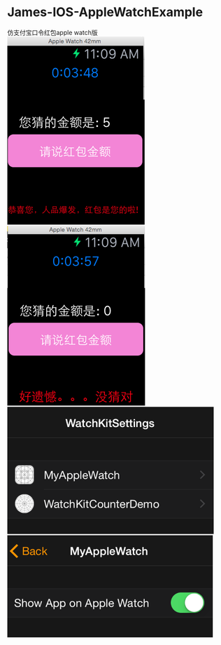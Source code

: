 # James-IOS-AppleWatchExample
仿支付宝口令红包apple watch版
![image](https://github.com/sfdux/screenshots/blob/master/apple_watch_package_01.png)
![image](https://github.com/sfdux/screenshots/blob/master/apple_watch_package_02.png)
![image](https://github.com/sfdux/screenshots/blob/master/apple_watch_package_03.png)
![image](https://github.com/sfdux/screenshots/blob/master/apple_watch_package_04.png)
